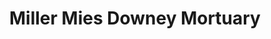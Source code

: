 ---
title: "Miller Mies Downey Mortuary"
url: /downey/miller-mies-downey-mortuary/
shop: Bestattungen
---